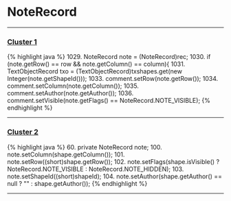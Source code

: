 # NoteRecord

***

### [Cluster 1](./1)
{% highlight java %}
1029. NoteRecord note = (NoteRecord)rec;
1030. if (note.getRow() == row && note.getColumn() == column){
1031.     TextObjectRecord txo = (TextObjectRecord)txshapes.get(new Integer(note.getShapeId()));
1033.     comment.setRow(note.getRow());
1034.     comment.setColumn(note.getColumn());
1035.     comment.setAuthor(note.getAuthor());
1036.     comment.setVisible(note.getFlags() == NoteRecord.NOTE_VISIBLE);
{% endhighlight %}

***

### [Cluster 2](./2)
{% highlight java %}
60. private NoteRecord note;
100.     note.setColumn(shape.getColumn());
101.     note.setRow((short)shape.getRow());
102.     note.setFlags(shape.isVisible() ? NoteRecord.NOTE_VISIBLE : NoteRecord.NOTE_HIDDEN);
103.     note.setShapeId((short)shapeId);
104.     note.setAuthor(shape.getAuthor() == null ? "" : shape.getAuthor());
{% endhighlight %}

***

